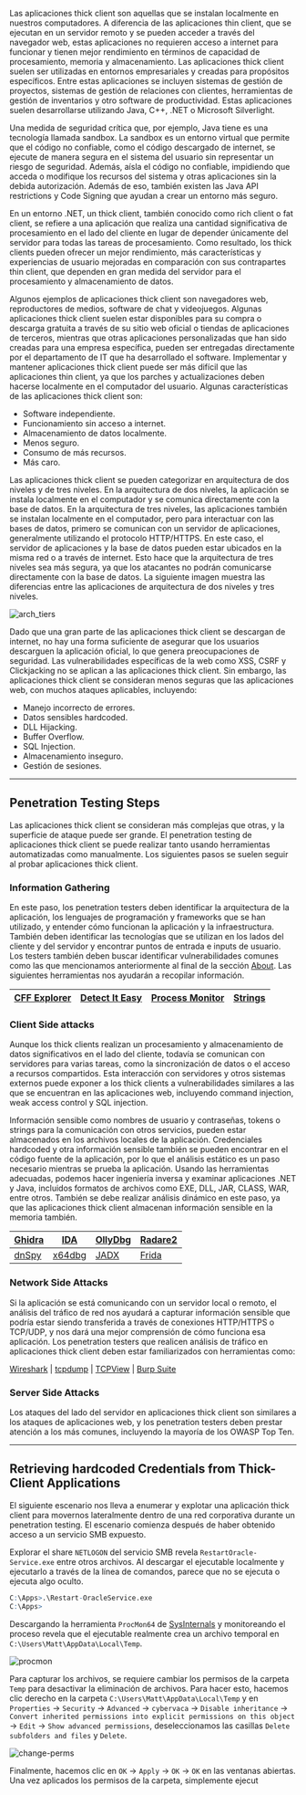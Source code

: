 Las aplicaciones thick client son aquellas que se instalan localmente en nuestros computadores. A diferencia de las aplicaciones thin client, que se ejecutan en un servidor remoto y se pueden acceder a través del navegador web, estas aplicaciones no requieren acceso a internet para funcionar y tienen mejor rendimiento en términos de capacidad de procesamiento, memoria y almacenamiento. Las aplicaciones thick client suelen ser utilizadas en entornos empresariales y creadas para propósitos específicos. Entre estas aplicaciones se incluyen sistemas de gestión de proyectos, sistemas de gestión de relaciones con clientes, herramientas de gestión de inventarios y otro software de productividad. Estas aplicaciones suelen desarrollarse utilizando Java, C++, .NET o Microsoft Silverlight.

Una medida de seguridad crítica que, por ejemplo, Java tiene es una tecnología llamada sandbox. La sandbox es un entorno virtual que permite que el código no confiable, como el código descargado de internet, se ejecute de manera segura en el sistema del usuario sin representar un riesgo de seguridad. Además, aísla el código no confiable, impidiendo que acceda o modifique los recursos del sistema y otras aplicaciones sin la debida autorización. Además de eso, también existen las Java API restrictions y Code Signing que ayudan a crear un entorno más seguro.

En un entorno .NET, un thick client, también conocido como rich client o fat client, se refiere a una aplicación que realiza una cantidad significativa de procesamiento en el lado del cliente en lugar de depender únicamente del servidor para todas las tareas de procesamiento. Como resultado, los thick clients pueden ofrecer un mejor rendimiento, más características y experiencias de usuario mejoradas en comparación con sus contrapartes thin client, que dependen en gran medida del servidor para el procesamiento y almacenamiento de datos.

Algunos ejemplos de aplicaciones thick client son navegadores web, reproductores de medios, software de chat y videojuegos. Algunas aplicaciones thick client suelen estar disponibles para su compra o descarga gratuita a través de su sitio web oficial o tiendas de aplicaciones de terceros, mientras que otras aplicaciones personalizadas que han sido creadas para una empresa específica, pueden ser entregadas directamente por el departamento de IT que ha desarrollado el software. Implementar y mantener aplicaciones thick client puede ser más difícil que las aplicaciones thin client, ya que los parches y actualizaciones deben hacerse localmente en el computador del usuario. Algunas características de las aplicaciones thick client son:

- Software independiente.
- Funcionamiento sin acceso a internet.
- Almacenamiento de datos localmente.
- Menos seguro.
- Consumo de más recursos.
- Más caro.

Las aplicaciones thick client se pueden categorizar en arquitectura de dos niveles y de tres niveles. En la arquitectura de dos niveles, la aplicación se instala localmente en el computador y se comunica directamente con la base de datos. En la arquitectura de tres niveles, las aplicaciones también se instalan localmente en el computador, pero para interactuar con las bases de datos, primero se comunican con un servidor de aplicaciones, generalmente utilizando el protocolo HTTP/HTTPS. En este caso, el servidor de aplicaciones y la base de datos pueden estar ubicados en la misma red o a través de internet. Esto hace que la arquitectura de tres niveles sea más segura, ya que los atacantes no podrán comunicarse directamente con la base de datos. La siguiente imagen muestra las diferencias entre las aplicaciones de arquitectura de dos niveles y tres niveles.

![arch_tiers](https://academy.hackthebox.com/storage/modules/113/thick_clients/arch_tiers.png)

Dado que una gran parte de las aplicaciones thick client se descargan de internet, no hay una forma suficiente de asegurar que los usuarios descarguen la aplicación oficial, lo que genera preocupaciones de seguridad. Las vulnerabilidades específicas de la web como XSS, CSRF y Clickjacking no se aplican a las aplicaciones thick client. Sin embargo, las aplicaciones thick client se consideran menos seguras que las aplicaciones web, con muchos ataques aplicables, incluyendo:

- Manejo incorrecto de errores.
- Datos sensibles hardcoded.
- DLL Hijacking.
- Buffer Overflow.
- SQL Injection.
- Almacenamiento inseguro.
- Gestión de sesiones.

---

## Penetration Testing Steps

Las aplicaciones thick client se consideran más complejas que otras, y la superficie de ataque puede ser grande. El penetration testing de aplicaciones thick client se puede realizar tanto usando herramientas automatizadas como manualmente. Los siguientes pasos se suelen seguir al probar aplicaciones thick client.

### Information Gathering

En este paso, los penetration testers deben identificar la arquitectura de la aplicación, los lenguajes de programación y frameworks que se han utilizado, y entender cómo funcionan la aplicación y la infraestructura. También deben identificar las tecnologías que se utilizan en los lados del cliente y del servidor y encontrar puntos de entrada e inputs de usuario. Los testers también deben buscar identificar vulnerabilidades comunes como las que mencionamos anteriormente al final de la sección [About](https://academy.hackthebox.com/module/113/section/2139##About). Las siguientes herramientas nos ayudarán a recopilar información.

| [CFF Explorer](https://ntcore.com/?page_id=388) | [Detect It Easy](https://github.com/horsicq/Detect-It-Easy) | [Process Monitor](https://learn.microsoft.com/en-us/sysinternals/downloads/procmon) | [Strings](https://learn.microsoft.com/en-us/sysinternals/downloads/strings) |
| ----------------------------------------------- | ----------------------------------------------------------- | ----------------------------------------------------------------------------------- | --------------------------------------------------------------------------- |

### Client Side attacks

Aunque los thick clients realizan un procesamiento y almacenamiento de datos significativos en el lado del cliente, todavía se comunican con servidores para varias tareas, como la sincronización de datos o el acceso a recursos compartidos. Esta interacción con servidores y otros sistemas externos puede exponer a los thick clients a vulnerabilidades similares a las que se encuentran en las aplicaciones web, incluyendo command injection, weak access control y SQL injection.

Información sensible como nombres de usuario y contraseñas, tokens o strings para la comunicación con otros servicios, pueden estar almacenados en los archivos locales de la aplicación. Credenciales hardcoded y otra información sensible también se pueden encontrar en el código fuente de la aplicación, por lo que el análisis estático es un paso necesario mientras se prueba la aplicación. Usando las herramientas adecuadas, podemos hacer ingeniería inversa y examinar aplicaciones .NET y Java, incluidos formatos de archivos como EXE, DLL, JAR, CLASS, WAR, entre otros. También se debe realizar análisis dinámico en este paso, ya que las aplicaciones thick client almacenan información sensible en la memoria también.

| [Ghidra](https://www.ghidra-sre.org/)   | [IDA](https://hex-rays.com/ida-pro/) | [OllyDbg](http://www.ollydbg.de/)      | [Radare2](https://www.radare.org/r/index.html) |
| --------------------------------------- | ------------------------------------ | -------------------------------------- | ---------------------------------------------- |
| [dnSpy](https://github.com/dnSpy/dnSpy) | [x64dbg](https://x64dbg.com/)        | [JADX](https://github.com/skylot/jadx) | [Frida](https://frida.re/)                     |

### Network Side Attacks

Si la aplicación se está comunicando con un servidor local o remoto, el análisis del tráfico de red nos ayudará a capturar información sensible que podría estar siendo transferida a través de conexiones HTTP/HTTPS o TCP/UDP, y nos dará una mejor comprensión de cómo funciona esa aplicación. Los penetration testers que realicen análisis de tráfico en aplicaciones thick client deben estar familiarizados con herramientas como:

[Wireshark](https://www.wireshark.org/) | [tcpdump](https://www.tcpdump.org/) | [TCPView](https://learn.microsoft.com/en-us/sysinternals/downloads/tcpview) | [Burp Suite](https://portswigger.net/burp)

### Server Side Attacks

Los ataques del lado del servidor en aplicaciones thick client son similares a los ataques de aplicaciones web, y los penetration testers deben prestar atención a los más comunes, incluyendo la mayoría de los OWASP Top Ten.

---

## Retrieving hardcoded Credentials from Thick-Client Applications

El siguiente escenario nos lleva a enumerar y explotar una aplicación thick client para movernos lateralmente dentro de una red corporativa durante un penetration testing. El escenario comienza después de haber obtenido acceso a un servicio SMB expuesto.

Explorar el share `NETLOGON` del servicio SMB revela `RestartOracle-Service.exe` entre otros archivos. Al descargar el ejecutable localmente y ejecutarlo a través de la línea de comandos, parece que no se ejecuta o ejecuta algo oculto.

```r
C:\Apps>.\Restart-OracleService.exe
C:\Apps>
```

Descargando la herramienta `ProcMon64` de [SysInternals](https://learn.microsoft.com/en-gb/sysinternals/downloads/procmon) y monitoreando el proceso revela que el ejecutable realmente crea un archivo temporal en `C:\Users\Matt\AppData\Local\Temp`.

![procmon](https://academy.hackthebox.com/storage/modules/113/thick_clients/procmon.png)

Para capturar los archivos, se requiere cambiar los permisos de la carpeta `Temp` para desactivar la eliminación de archivos. Para hacer esto, hacemos clic derecho en la carpeta `C:\Users\Matt\AppData\Local\Temp` y en `Properties` -> `Security` -> `Advanced` -> `cybervaca` -> `Disable inheritance` -> `Convert inherited permissions into explicit permissions on this object` -> `Edit` -> `Show advanced permissions`, deseleccionamos las casillas `Delete subfolders and files` y `Delete`.

![change-perms](https://academy.hackthebox.com/storage/modules/113/thick_clients/change-perms.png)

Finalmente, hacemos clic en `OK` -> `Apply` -> `OK` -> `OK` en las ventanas abiertas. Una vez aplicados los permisos de la carpeta, simplemente ejecut